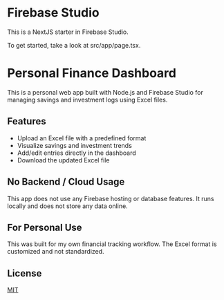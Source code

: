 # Firebase Studio

This is a NextJS starter in Firebase Studio.

To get started, take a look at src/app/page.tsx.

# Personal Finance Dashboard

This is a personal web app built with Node.js and Firebase Studio for managing savings and investment logs using Excel files.

## Features
- Upload an Excel file with a predefined format
- Visualize savings and investment trends
- Add/edit entries directly in the dashboard
- Download the updated Excel file

## No Backend / Cloud Usage
This app does not use any Firebase hosting or database features. It runs locally and does not store any data online.

## For Personal Use
This was built for my own financial tracking workflow. The Excel format is customized and not standardized.

## License
[MIT](./LICENSE)
